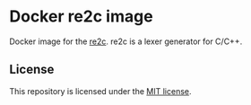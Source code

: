 # Docker re2c image

Docker image for the [re2c](http://re2c.org). re2c is a lexer generator for C/C++.

## License

This repository is licensed under the [MIT license](LICENSE).
